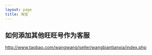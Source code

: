 ```yaml
---
layout: page
title: 淘宝
---
```


## 如何添加其他旺旺号作为客服

http://www.taobao.com/wangwang/seller/wangbiantianxia/index.php